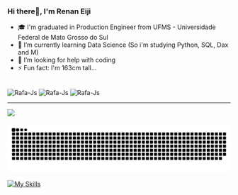 ### Hi there👋, I'm Renan Eiji 
- 🎓 I'm graduated in Production Engineer from UFMS - Universidade Federal de Mato Grosso do Sul
- 🌱 I’m currently learning Data Science (So i'm studying Python, SQL, Dax and M)
- 🤔 I’m looking for help with coding
- ⚡ Fun fact: I'm 163cm tall...

<div style="display: inline_block"><br>
  <img align="center" alt="Rafa-Js" height="30" width="40" src="https://cdn.jsdelivr.net/gh/devicons/devicon@latest/icons/python/python-original.svg">
  <img align="center" alt="Rafa-Js" height="30" width="40" src="https://cdn.jsdelivr.net/gh/devicons/devicon@latest/icons/microsoftsqlserver/microsoftsqlserver-original.svg" />
  <img align="center" alt="Rafa-Js" height="30" width="40" src="https://cdn.jsdelivr.net/gh/devicons/devicon@latest/icons/figma/figma-original.svg" />      
</div>

________________________________________________

<div> 
  
  <a href="https://www.linkedin.com/in/renan-watanabe-59141b232/" target="_blank"><img src="https://img.shields.io/badge/-LinkedIn-%230077B5?style=for-the-badge&logo=linkedin&logoColor=white" target="_blank"></a> 

</div>



![snake gif](https://github.com/renanwta/renanwta/blob/output/github-contribution-grid-snake.svg)


[![My Skills](https://skillicons.dev/icons?i=figma,py,mysql)](https://skillicons.dev)
